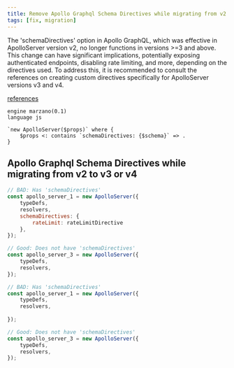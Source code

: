 ```yaml
---
title: Remove Apollo Graphql Schema Directives while migrating from v2 to v3 or v4
tags: [fix, migration]
---
```


The 'schemaDirectives' option in Apollo GraphQL, which was effective in ApolloServer version v2, no longer functions in versions >=3 and above. This change can have significant implications, potentially exposing authenticated endpoints, disabling rate limiting, and more, depending on the directives used. To address this, it is recommended to consult the references on creating custom directives specifically for ApolloServer versions v3 and v4.

[references](https://www.apollographql.com/docs/apollo-server/schema/directives/#custom-directives)


```grit
engine marzano(0.1)
language js

`new ApolloServer($props)` where {
    $props <: contains `schemaDirectives: {$schema}` => .
}
```

## Apollo Graphql Schema Directives while migrating from v2 to v3 or v4

```javascript
// BAD: Has 'schemaDirectives'
const apollo_server_1 = new ApolloServer({
    typeDefs,
    resolvers,
    schemaDirectives: {
        rateLimit: rateLimitDirective
    },
});

// Good: Does not have 'schemaDirectives'
const apollo_server_3 = new ApolloServer({
    typeDefs,
    resolvers,
});
```

```javascript
// BAD: Has 'schemaDirectives'
const apollo_server_1 = new ApolloServer({
    typeDefs,
    resolvers,
    
});

// Good: Does not have 'schemaDirectives'
const apollo_server_3 = new ApolloServer({
    typeDefs,
    resolvers,
});
```
